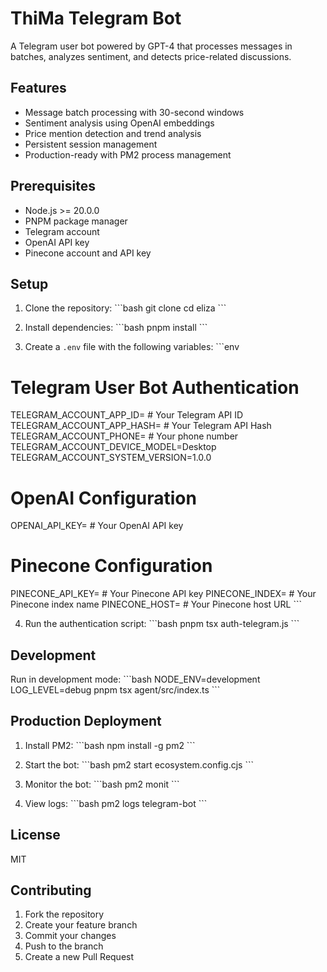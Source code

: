 # ThiMa Telegram Bot

A Telegram user bot powered by GPT-4 that processes messages in batches, analyzes sentiment, and detects price-related discussions.

## Features

- Message batch processing with 30-second windows
- Sentiment analysis using OpenAI embeddings
- Price mention detection and trend analysis
- Persistent session management
- Production-ready with PM2 process management

## Prerequisites

- Node.js >= 20.0.0
- PNPM package manager
- Telegram account
- OpenAI API key
- Pinecone account and API key

## Setup

1. Clone the repository:
\`\`\`bash
git clone <repository-url>
cd eliza
\`\`\`

2. Install dependencies:
\`\`\`bash
pnpm install
\`\`\`

3. Create a `.env` file with the following variables:
\`\`\`env
# Telegram User Bot Authentication
TELEGRAM_ACCOUNT_APP_ID=           # Your Telegram API ID
TELEGRAM_ACCOUNT_APP_HASH=         # Your Telegram API Hash
TELEGRAM_ACCOUNT_PHONE=            # Your phone number
TELEGRAM_ACCOUNT_DEVICE_MODEL=Desktop
TELEGRAM_ACCOUNT_SYSTEM_VERSION=1.0.0

# OpenAI Configuration
OPENAI_API_KEY=                    # Your OpenAI API key

# Pinecone Configuration
PINECONE_API_KEY=                  # Your Pinecone API key
PINECONE_INDEX=                    # Your Pinecone index name
PINECONE_HOST=                     # Your Pinecone host URL
\`\`\`

4. Run the authentication script:
\`\`\`bash
pnpm tsx auth-telegram.js
\`\`\`

## Development

Run in development mode:
\`\`\`bash
NODE_ENV=development LOG_LEVEL=debug pnpm tsx agent/src/index.ts
\`\`\`

## Production Deployment

1. Install PM2:
\`\`\`bash
npm install -g pm2
\`\`\`

2. Start the bot:
\`\`\`bash
pm2 start ecosystem.config.cjs
\`\`\`

3. Monitor the bot:
\`\`\`bash
pm2 monit
\`\`\`

4. View logs:
\`\`\`bash
pm2 logs telegram-bot
\`\`\`

## License

MIT

## Contributing

1. Fork the repository
2. Create your feature branch
3. Commit your changes
4. Push to the branch
5. Create a new Pull Request
